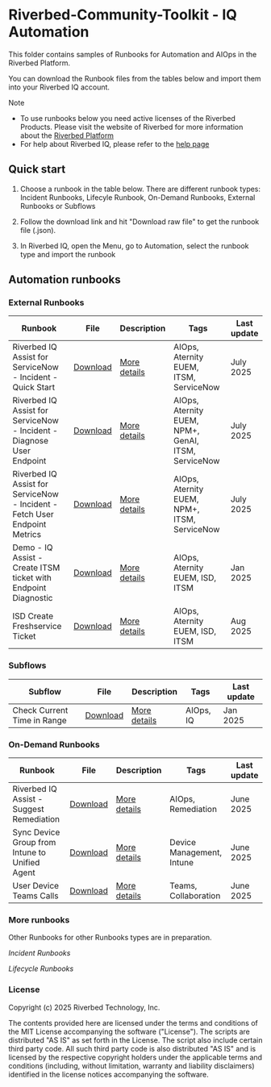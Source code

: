 # Riverbed-Community-Toolkit - IQ Automation

This folder contains samples of Runbooks for Automation and AIOps in the Riverbed Platform.

You can download the Runbook files from the tables below and import them into your Riverbed IQ account. 

> [!NOTE]
> * To use runbooks below you need active licenses of the Riverbed Products. Please visit the website of Riverbed for more information about the [Riverbed Platform](https://www.riverbed.com/platform)
> * For help about Riverbed IQ, please refer to the [help page](https://help.cloud.riverbed.com/) 

## Quick start

1. Choose a runbook in the table below. There are different runbook types: Incident Runbooks, Lifecyle Runbook, On-Demand Runbooks, External Runbooks or Subflows

2. Follow the download link and hit "Download raw file" to get the runbook file (.json).

3. In Riverbed IQ, open the Menu, go to Automation, select the runbook type and import the runbook

## Automation runbooks

### External Runbooks

| Runbook | File | Description | Tags | Last update |
| --- | --- | --- | --- | --- |
| Riverbed IQ Assist for ServiceNow - Incident - Quick Start | [Download](Automation/External%20Runbooks/100-riverbed-iq-assist-for-servicenow-incident-quickstart/Riverbed%20IQ%20Assist%20for%20ServiceNow%20-%20Incident%20-%20Quick%20Start.json) | [More details](Automation/External%20Runbooks/100-riverbed-iq-assist-for-servicenow-incident-quickstart) | AIOps, Aternity EUEM, ITSM, ServiceNow | July 2025 |
| Riverbed IQ Assist for ServiceNow - Incident - Diagnose User Endpoint | [Download](Automation/External%20Runbooks/101-riverbed-iq-assist-for-servicenow-incident-diagnose-user-endpoint/Riverbed%20IQ%20Assist%20for%20ServiceNow%20-%20Incident%20-%20Diagnose%20User%20Endpoint.json) | [More details](Automation/External%20Runbooks/101-riverbed-iq-assist-for-servicenow-incident-diagnose-user-endpoint/) | AIOps, Aternity EUEM, NPM+, GenAI, ITSM, ServiceNow | July 2025 |
| Riverbed IQ Assist for ServiceNow - Incident - Fetch User Endpoint Metrics | [Download](Automation/External%20Runbooks/102-riverbed-iq-assist-for-servicenow-incident-fetch-user-endpoint-metrics/Riverbed%20IQ%20Assist%20for%20ServiceNow%20-%20Incident%20-%20Fetch%20User%20Endpoint%20Metrics.json) | [More details](Automation/External%20Runbooks/102-riverbed-iq-assist-for-servicenow-incident-fetch-user-endpoint-metrics/) | AIOps, Aternity EUEM, NPM+, ITSM, ServiceNow | July 2025 |
| Demo - IQ Assist - Create ITSM ticket with Endpoint Diagnostic | [Download](Automation/External%20Runbooks/200-riverbed-iq-assist-isd-endpoint-diagnostic/Demo%20-%20ISD%20-%20Riverbed%20IQ%20Assist%20-%20Create%20ITSM%20ticket%20with%20Endpoint%20Diagnostic.json) | [More details](Automation/External%20Runbooks/200-riverbed-iq-assist-isd-endpoint-diagnostic) | AIOps, Aternity EUEM, ISD, ITSM | Jan 2025 |
| ISD Create Freshservice Ticket | [Download](Automation/External%20Runbooks/isd-create-freshservice-ticket/isd-create-freshservice-ticket.json) | [More details](Automation/External%20Runbooks/isd-create-freshservice-ticket) | AIOps, Aternity EUEM, ISD, ITSM | Aug 2025 |

### Subflows

| Subflow | File | Description | Tags | Last update |
| --- | --- | --- | --- | --- |
| Check Current Time in Range | [Download](Automation/Subflows/Check%20Current%20Time%20in%20Range/Check%20Current%20Time%20in%20Range.txt) | [More details](Automation/Subflows/Check%20Current%20Time%20in%20Range) | AIOps, IQ | Jan 2025 |

### On-Demand Runbooks

| Runbook | File | Description | Tags | Last update |
| --- | --- | --- | --- | --- |
| Riverbed IQ Assist - Suggest Remediation | [Download](Automation/On-Demand%20Runbooks/101-riverbed-iq-assist-suggest-remediation/Riverbed%20IQ%20Assist%20-%20Diagnostic%20and%20Remediation%20Suggestion%20for%20User%20Endpoint.json) | [More details](Automation/On-Demand%20Runbooks/101-riverbed-iq-assist-suggest-remediation) | AIOps, Remediation | June 2025 |
| Sync Device Group from Intune to Unified Agent | [Download](Automation/On-Demand%20Runbooks/102-sync-device-group-from-intune-to-unified-agent/Demo%20-%20Sync%20Device%20Group%20from%20Intune%20to%20Unified%20Agent.json) | [More details](Automation/On-Demand%20Runbooks/102-sync-device-group-from-intune-to-unified-agent) | Device Management, Intune | June 2025 |
| User Device Teams Calls | [Download](Automation/On-Demand%20Runbooks/103-user-device-teams-calls/User%20Device%20Teams%20Calls.json) | [More details](Automation/On-Demand%20Runbooks/103-user-device-teams-calls) | Teams, Collaboration | June 2025 |

### More runbooks

Other Runbooks for other Runbooks types are in preparation.

*Incident Runbooks*

*Lifecycle Runbooks*


### License

Copyright (c) 2025 Riverbed Technology, Inc.

The contents provided here are licensed under the terms and conditions of the MIT License accompanying the software ("License"). The scripts are distributed "AS IS" as set forth in the License. The script also include certain third party code. All such third party code is also distributed "AS IS" and is licensed by the respective copyright holders under the applicable terms and conditions (including, without limitation, warranty and liability disclaimers) identified in the license notices accompanying the software.
